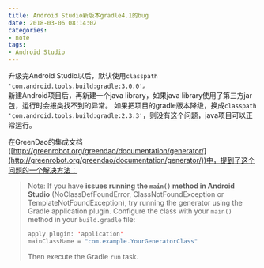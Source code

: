 ```yaml
---
title: Android Studio新版本gradle4.1的bug
date: 2018-03-06 08:14:02 
categories: 
- note
tags: 
- Android Studio
---
```


升级完Android Studio以后，默认使用`classpath 'com.android.tools.build:gradle:3.0.0'`。  
新建Android项目后，再新建一个java library，如果java library使用了第三方jar包，运行时会报类找不到的异常。
如果把项目的gradle版本降级，换成`classpath 'com.android.tools.build:gradle:2.3.3'`，则没有这个问题，java项目可以正常运行。

在GreenDao的集成文档([http://greenrobot.org/greendao/documentation/generator/](http://greenrobot.org/greendao/documentation/generator/))中，提到了这个问题的一个解决方法：

> Note: If you have **issues running the `main()` method in Android Studio** (NoClassDefFoundError, ClassNotFoundException or TemplateNotFoundException), try running the generator using the Gradle application plugin. Configure the class with your `main()` method in your `build.gradle` file:
> ```java
> apply plugin: 'application'
> mainClassName = "com.example.YourGeneratorClass"
> ```
> Then execute the Gradle `run` task.
